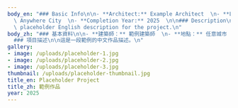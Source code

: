 ```yaml
---
body_en: "### Basic Info\n\n- **Architect:** Example Architect  \n- **Location:**\
  \ Anywhere City  \n- **Completion Year:** 2025  \n\n### Description\n\nThis is a\
  \ placeholder English description for the project.\n"
body_zh: "### 基本資料\n\n- **建築師：** 範例建築師  \n- **地點：** 任意城市  \n- **完工年份：** 2025  \n\n\
  ### 項目描述\n\n這是一段範例的中文作品描述。\n"
gallery:
- image: /uploads/placeholder-1.jpg
- image: /uploads/placeholder-2.jpg
- image: /uploads/placeholder-3.jpg
thumbnail: /uploads/placeholder-thumbnail.jpg
title_en: Placeholder Project
title_zh: 範例作品
year: 2025
---
```

